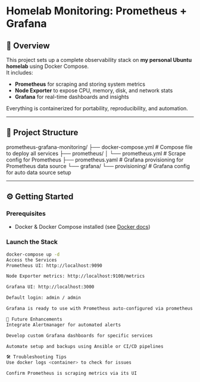 # Homelab Monitoring: Prometheus + Grafana

## 🚀 Overview
This project sets up a complete observability stack on **my personal Ubuntu homelab** using Docker Compose.  
It includes:

- **Prometheus** for scraping and storing system metrics  
- **Node Exporter** to expose CPU, memory, disk, and network stats  
- **Grafana** for real-time dashboards and insights  

Everything is containerized for portability, reproducibility, and automation.

---

## 📁 Project Structure

prometheus-grafana-monitoring/
├── docker-compose.yml # Compose file to deploy all services
├── prometheus/
│ └── prometheus.yml # Scrape config for Prometheus
├── prometheus.yaml # Grafana provisioning for Prometheus data source
└── grafana/
└── provisioning/ # Grafana config for auto data source setup


---

## ⚙️ Getting Started

### Prerequisites
- Docker & Docker Compose installed (see [Docker docs](https://docs.docker.com/get-docker/))

### Launch the Stack
```bash
docker-compose up -d
Access the Services
Prometheus UI: http://localhost:9090

Node Exporter metrics: http://localhost:9100/metrics

Grafana UI: http://localhost:3000

Default login: admin / admin

Grafana is ready to use with Prometheus auto-configured via prometheus.yaml.

🔭 Future Enhancements
Integrate Alertmanager for automated alerts

Develop custom Grafana dashboards for specific services

Automate setup and backups using Ansible or CI/CD pipelines

🛠️ Troubleshooting Tips
Use docker logs <container> to check for issues

Confirm Prometheus is scraping metrics via its UI
